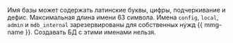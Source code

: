 Имя базы может содержать латинские буквы, цифры, подчеркивание и дефис. Максимальная длина имени 63 символа. Имена `config`, `local`, `admin` и `mdb_internal` зарезервированы для собственных нужд {{ mmg-name }}. Создавать БД с этими именами нельзя.